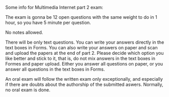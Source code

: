 Some info for Multimedia Internet part 2 exam:

The exam is gonna be 12 open questions with the same weight to do in 1 hour, so you have 5 minute per question.

No notes allowed.

There will be only text questions. You can write your answers directly in the text boxes in Forms. You can also write your answers on paper and scan and upload the papers at the end of part 2. Please decide which option you like better and stick to it, that is, do not mix answers in the text boxes in Formes and paper upload. Either you answer all questions on paper, or you answer all questions in the text boxes in Forms.

An oral exam will follow the written exam only exceptionally, and especially if there are doubts about the authorship of the submitted aswers. Normally, no oral exam is done.
